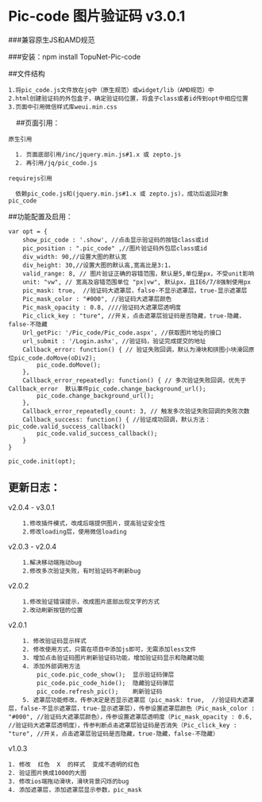 Pic-code 图片验证码 v3.0.1
====


###兼容原生JS和AMD规范

###安装：npm install TopuNet-Pic-code


##文件结构

    
    1.将pic_code.js文件放在jq中（原生规范）或widget/lib（AMD规范）中
    2.html创建验证码的外包盒子，确定验证码位置，将盒子class或者id传到opt中相应位置
    3.页面中引用微信样式库weui.min.css
    
##页面引用：
        
    原生引用
    
      1. 页面底部引用/inc/jquery.min.js#1.x 或 zepto.js
      2. 再引用/jq/pic_code.js
        
    requirejs引用
    
      依赖pic_code.js和(jquery.min.js#1.x 或 zepto.js)，成功后返回对象 pic_code
        
    
##功能配置及启用：

    var opt = {
        show_pic_code : '.show', //点击显示验证码的按钮class或id
        pic_position : ".pic_code" ,//图片验证码外包层class或id
        div_width: 90,//设置大图的默认宽
        div_height: 30,//设置大图的默认高,宽高比是3:1，
        valid_range: 8, // 图片验证正确的容错范围，默认是5,单位是px，不受unit影响
        unit: "vw", // 宽高及容错范围单位 "px|vw", 默认px，且IE6/7/8强制使用px
        pic_mask: true,  //验证码大遮罩层，false-不显示遮罩层，true-显示遮罩层
        Pic_mask_color : "#000", //验证码大遮罩层颜色
        Pic_mask_opacity : 0.8, ////验证码大遮罩层透明度
        Pic_click_key : "ture", //开关，点击遮罩层验证码是否隐藏，true-隐藏，false-不隐藏
        Url_getPic: '/Pic_code/Pic_code.aspx', //获取图片地址的接口
        url_submit : '/Login.ashx', //验证码，验证完成提交的地址
        Callback_error: function() { // 验证失败回调，默认为滑块和拼图小块滑回原位pic_code.doMove(oDiv2);
            pic_code.doMove();
        }, 
        Callback_error_repeatedly: function() { // 多次验证失败回调，优先于Callback_error  默认事件pic_code.change_background_url();
            pic_code.change_background_url();
        }, 
        Callback_error_repeatedly_count: 3, // 触发多次验证失败回调的失败次数
        Callback_success: function() { //验证成功回调，默认方法：pic_code.valid_success_callback()  
            pic_code.valid_success_callback();
        }
    }
    
    pic_code.init(opt);



更新日志：
-------------
v2.0.4 - v3.0.1
        
        1.修改插件模式，改成后端提供图片，提高验证安全性
        2.修改loading层，使用微信loading

v2.0.3 - v2.0.4

        1.解决移动端拖动bug
        2.修改多次验证失败，有时验证码不刷新bug
        
v2.0.2

        1.修改验证错误提示，改成图片底部出现文字的方式
        2.改动刷新按钮的位置
        
v2.0.1

        1. 修改验证码显示样式
        2. 修改使用方式，只需在项目中添加js即可，无需添加less文件
        3. 增加点击验证码图片刷新验证码功能，增加验证码显示和隐藏功能
        4. 添加外部调用方法
            pic_code.pic_code_show();  显示验证码弹层
            pic_code.pic_code_hide();  隐藏验证码弹层
            pic_code.refresh_pic();    刷新验证码
        5. 遮罩层功能修改，传参决定是否显示遮罩层（pic_mask: true,  //验证码大遮罩层，false-不显示遮罩层，true-显示遮罩层），传参设置遮罩层颜色（Pic_mask_color : "#000", //验证码大遮罩层颜色），传参设置遮罩层透明度（Pic_mask_opacity : 0.6, //验证码大遮罩层透明度），传参判断点击遮罩层验证码是否消失（Pic_click_key : "ture", //开关，点击遮罩层验证码是否隐藏，true-隐藏，false-不隐藏）
            
v1.0.3
    
    1. 修改  红色  X  的样式  变成不透明的红色
    2. 验证图片换成1000的大图
    3. 修改ios端拖动滑块，滑块背景闪烁的bug
    4. 添加遮罩层，添加遮罩层显示参数，pic_mask
    

